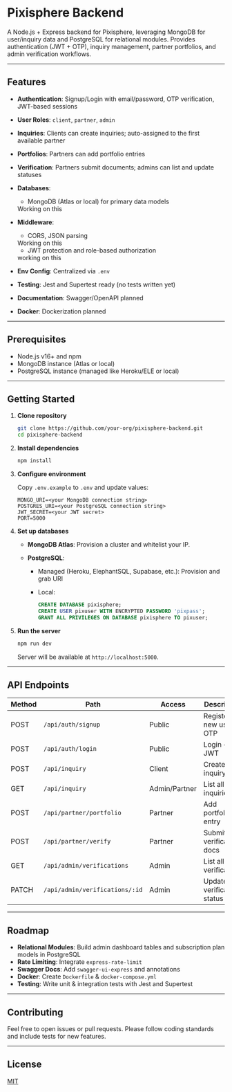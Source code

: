 # Pixisphere Backend

A Node.js + Express backend for Pixisphere, leveraging MongoDB for user/inquiry data and PostgreSQL for relational modules. Provides authentication (JWT + OTP), inquiry management, partner portfolios, and admin verification workflows.

---

## Features

* **Authentication**: Signup/Login with email/password, OTP verification, JWT-based sessions
* **User Roles**: `client`, `partner`, `admin`
* **Inquiries**: Clients can create inquiries; auto-assigned to the first available partner
* **Portfolios**: Partners can add portfolio entries
* **Verification**: Partners submit documents; admins can list and update statuses
* **Databases**:

  * MongoDB (Atlas or local) for primary data models
  <!-- * PostgreSQL (managed or local) for relational modules (future: subscriptions, admin) --> Working on this
* **Middleware**:

  * CORS, JSON parsing
  <!-- * Morgan logging -->Working on this
  * JWT protection and role-based authorization
  <!-- * (Planned) Rate limiting  --> working on this
* **Env Config**: Centralized via `.env`
* **Testing**: Jest and Supertest ready (no tests written yet)
* **Documentation**: Swagger/OpenAPI planned
* **Docker**: Dockerization planned

---

## Prerequisites

* Node.js v16+ and npm
* MongoDB instance (Atlas or local)
* PostgreSQL instance (managed like Heroku/ELE or local)

---

## Getting Started

1. **Clone repository**

   ```bash
   git clone https://github.com/your-org/pixisphere-backend.git
   cd pixisphere-backend
   ```

2. **Install dependencies**

   ```bash
   npm install
   ```

3. **Configure environment**

   Copy `.env.example` to `.env` and update values:

   ```dotenv
   MONGO_URI=<your MongoDB connection string>
   POSTGRES_URI=<your PostgreSQL connection string>
   JWT_SECRET=<your JWT secret>
   PORT=5000
   ```

4. **Set up databases**

   * **MongoDB Atlas**: Provision a cluster and whitelist your IP.
   * **PostgreSQL**:

     * Managed (Heroku, ElephantSQL, Supabase, etc.): Provision and grab URI
     * Local:

       ```sql
       CREATE DATABASE pixisphere;
       CREATE USER pixuser WITH ENCRYPTED PASSWORD 'pixpass';
       GRANT ALL PRIVILEGES ON DATABASE pixisphere TO pixuser;
       ```

5. **Run the server**

   ```bash
   npm run dev
   ```

   Server will be available at `http://localhost:5000`.

---

## API Endpoints

| Method | Path                           | Access        | Description                |
| ------ | ------------------------------ | ------------- | -------------------------- |
| POST   | `/api/auth/signup`             | Public        | Register new user + OTP    |
| POST   | `/api/auth/login`              | Public        | Login + JWT                |
| POST   | `/api/inquiry`                 | Client        | Create new inquiry         |
| GET    | `/api/inquiry`                 | Admin/Partner | List all inquiries         |
| POST   | `/api/partner/portfolio`       | Partner       | Add portfolio entry        |
| POST   | `/api/partner/verify`          | Partner       | Submit verification docs   |
| GET    | `/api/admin/verifications`     | Admin         | List all verifications     |
| PATCH  | `/api/admin/verifications/:id` | Admin         | Update verification status |

---

## Roadmap

* **Relational Modules**: Build admin dashboard tables and subscription plan models in PostgreSQL
* **Rate Limiting**: Integrate `express-rate-limit`
* **Swagger Docs**: Add `swagger-ui-express` and annotations
* **Docker**: Create `Dockerfile` & `docker-compose.yml`
* **Testing**: Write unit & integration tests with Jest and Supertest

---

## Contributing

Feel free to open issues or pull requests. Please follow coding standards and include tests for new features.

---

## License

[MIT](LICENSE)
